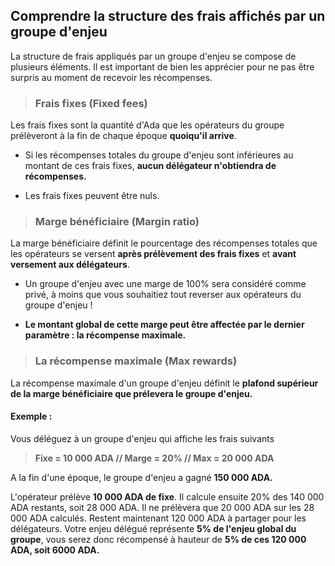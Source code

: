 ## Comprendre la structure des frais affichés par un groupe d'enjeu

La structure de frais appliqués par un groupe d'enjeu se compose de plusieurs éléments. Il est important de bien les apprécier pour ne pas être surpris au moment de recevoir les récompenses.

>### Frais fixes (Fixed fees)

Les frais fixes sont la quantité d'Ada que les opérateurs du groupe prélèveront à la fin de chaque époque **quoiqu'il arrive**.

  - Si les récompenses totales du groupe d'enjeu sont inférieures au montant de ces frais fixes, **aucun délégateur n'obtiendra de récompenses.**

  - Les frais fixes peuvent être nuls.

>### Marge bénéficiaire (Margin ratio)

La marge bénéficiaire définit le pourcentage des récompenses totales que les opérateurs se versent **après prélèvement des frais fixes** et **avant versement aux délégateurs**. 

  - Un groupe d'enjeu avec une marge de 100% sera considéré comme privé, à moins que vous souhaitiez tout reverser aux opérateurs du groupe d'enjeu !

  - **Le montant global de cette marge peut être affectée par le dernier paramètre : la récompense maximale.**

>### La récompense maximale (Max rewards)

La récompense maximale d'un groupe d'enjeu définit le **plafond supérieur de la marge bénéficiaire que prélevera le groupe d'enjeu.**

#### Exemple :

Vous déléguez à un groupe d'enjeu qui affiche les frais suivants

>**Fixe = 10 000 ADA // Marge = 20% // Max = 20 000 ADA**

A la fin d'une époque, le groupe d'enjeu a gagné **150 000 ADA.**

L'opérateur prélève **10 000 ADA de fixe**. Il calcule ensuite 20% des 140 000 ADA restants, soit 28 000 ADA. Il ne prélèvera que 20 000 ADA sur les 28 000 ADA calculés. Restent maintenant 120 000 ADA à partager pour les délégateurs. Votre enjeu délégué représente **5% de l'enjeu global du groupe**, vous serez donc récompensé à hauteur de **5% de ces 120 000 ADA, soit 6000 ADA.**
